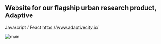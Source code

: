 ## Website for our flagship urban research product, Adaptive

Javascript / React
https://www.adaptivecity.io/

![main](/../media/jpg/main.jpg?raw=true "Main")
